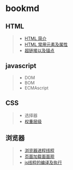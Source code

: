 # bookmd
## HTML 
> - [HTML 简介](./html/HTML简介.md)
> - [HTML 常用元素及属性](./html/HTML5的常用元素与属性.md)  
> - [超链接以及锚点](./html/超链接以及锚点.md)

## javascript 

> - DOM
> - BOM
> - ECMAscript 

## CSS

>- 选择器
>- [权重层级]()

## 浏览器 

>- [浏览器进程线程](./js/单线程.md)
>- [页面加载面面观]()
>- [js线程的编译及执行]()